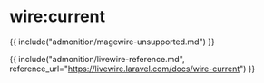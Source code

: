 # wire:current

{{ include("admonition/magewire-unsupported.md") }}

{{ include("admonition/livewire-reference.md", reference_url="https://livewire.laravel.com/docs/wire-current") }}
